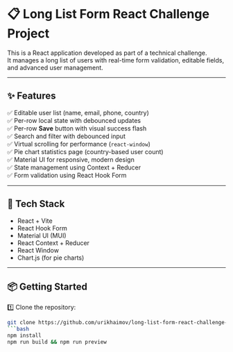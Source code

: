 # 📋 Long List Form React Challenge Project

This is a React application developed as part of a technical challenge.  
It manages a long list of users with real-time form validation, editable fields, and advanced user management.

---

## ✨ Features

✅ Editable user list (name, email, phone, country)  
✅ Per-row local state with debounced updates  
✅ Per-row **Save** button with visual success flash  
✅ Search and filter with debounced input  
✅ Virtual scrolling for performance (`react-window`)  
✅ Pie chart statistics page (country-based user count)  
✅ Material UI for responsive, modern design  
✅ State management using Context + Reducer  
✅ Form validation using React Hook Form

---

## 🚀 Tech Stack

- React + Vite
- React Hook Form
- Material UI (MUI)
- React Context + Reducer
- React Window
- Chart.js (for pie charts)

---

## 📦 Getting Started

1️⃣ Clone the repository:
```bash
git clone https://github.com/urikhaimov/long-list-form-react-challenge-project.git
```bash
npm install
npm run build && npm run preview

